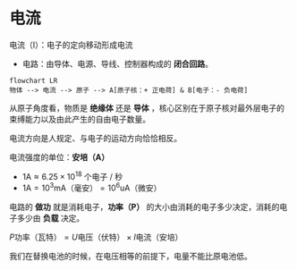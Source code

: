 # 电流

电流（I）：电子的定向移动形成电流

- 电路：由导体、电源、导线、控制器构成的 **闭合回路**。

```mermaid
flowchart LR
物体 --> 电流 --> 原子 --> A[原子核：+ 正电荷] & B[电子：- 负电荷]
```

从原子角度看，物质是 **绝缘体** 还是 **导体** ，核心区别在于原子核对最外层电子的束缚能力以及由此产生的自由电子数量。

电流方向是人规定、与电子的运动方向恰恰相反。

电流强度的单位：**安培（A）**

- $1 \text{A} \approx 6.25 \times 10^{18} \text{ 个电子 / 秒}$
- $1 \text{A} = 10^3 \text{mA（毫安）} = 10^6 \text{uA（微安）}$
  
电路的 **做功** 就是消耗电子，**功率（P）** 的大小由消耗的电子多少决定，消耗的电子多少由 **负载** 决定。

$P \text{功率（瓦特）} = U \text{电压（伏特）} \times I \text{电流（安培）}$

我们在替换电池的时候，在电压相等的前提下，电量不能比原电池低。
